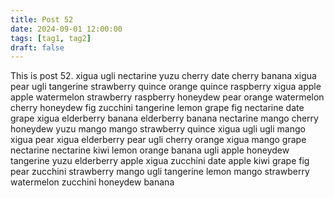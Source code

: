 ```yaml
---
title: Post 52
date: 2024-09-01 12:00:00
tags: [tag1, tag2]
draft: false
---
```

This is post 52.
xigua
ugli
nectarine
yuzu
cherry
date
cherry
banana
xigua
pear
ugli
tangerine
strawberry
quince
orange
quince
raspberry
xigua
apple
apple
watermelon
strawberry
raspberry
honeydew
pear
orange
watermelon
cherry
honeydew
fig
zucchini
tangerine
lemon
grape
fig
nectarine
date
grape
xigua
elderberry
banana
elderberry
banana
nectarine
mango
cherry
honeydew
yuzu
mango
mango
strawberry
quince
xigua
ugli
ugli
mango
xigua
pear
xigua
elderberry
pear
ugli
cherry
orange
xigua
mango
grape
nectarine
nectarine
kiwi
lemon
orange
banana
ugli
apple
honeydew
tangerine
yuzu
elderberry
apple
xigua
zucchini
date
apple
kiwi
grape
fig
pear
zucchini
strawberry
mango
ugli
tangerine
lemon
mango
strawberry
watermelon
zucchini
honeydew
banana

